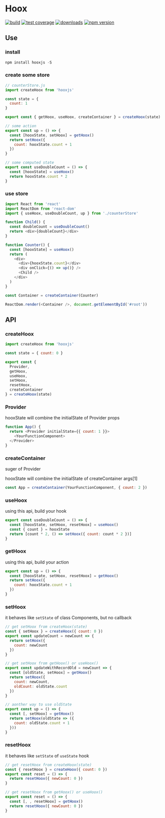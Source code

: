 # Hoox

[![build](https://travis-ci.org/wuomzfx/hoox.svg)](https://travis-ci.org/wuomzfx/hoox)
[![test coverage](https://img.shields.io/codecov/c/github/wuomzfx/hoox.svg)](https://codecov.io/gh/wuomzfx/hoox)
[![downloads](https://img.shields.io/npm/dt/hooxjs.svg)](https://www.npmjs.com/package/hooxjs)
[![npm version](https://img.shields.io/npm/v/hooxjs.svg)](https://www.npmjs.com/package/hooxjs)

## Use

### install

```javascript
npm install hooxjs -S
```

### create some store

```javascript
// counterStore.js
import createHoox from 'hooxjs'

const state = {
  count: 1
}

export const { getHoox, useHoox, createContainer } = createHoox(state)

// some action
export const up = () => {
  const [hooxState, setHoox] = getHoox()
  return setHoox({
    count: hooxState.count + 1
  })
}

// some computed state
export const useDoubleCount = () => {
  const [hooxState] = useHoox()
  return hooxState.count * 2
}
```

### use store

```javascript
import React from 'react'
import ReactDom from 'react-dom'
import { useHoox, useDoubleCount, up } from './counterStore'

function Child() {
  const doubleCount = useDoubleCount()
  return <div>{doubleCount}</div>
}

function Counter() {
  const [hooxState] = useHoox()
  return (
    <div>
      <div>{hooxState.count}</div>
      <div onClick={() => up()} />
      <Child />
    </div>
  )
}

const Container = createContainer(Counter)

ReactDom.render(<Container />, document.getElementById('#root'))
```

## API

### createHoox

```javascript
import createHoox from 'hooxjs'

const state = { count: 0 }

export const {
  Provider,
  getHoox,
  useHoox,
  setHoox,
  resetHoox,
  createContainer
} = createHoox(state)
```

### Provider

hooxState will combine the initialState of Provider props

```javascript
function App() {
  return <Provider initialState={{ count: 1 }}>
    <YourFunctionComponent>
  </Provider>
}
```

### createContainer

suger of Provider

hooxState will combine the initialState of createContainer args[1]

```javascript
const App = createContainer(YourFunctionComponent, { count: 2 })
```

### useHoox

using this api, build your hook

```javascript
export const useDoubleCount = () => {
  const [hooxState, setHoox, resetHoox] = useHoox()
  const { count } = hooxState
  return [count * 2, () => setHoox({ count: count * 2 })]
}
```

### getHoox

using this api, build your action

```javascript
export const up = () => {
  const [hooxState, setHoox, resetHoox] = getHoox()
  return setHoox({
    count: hooxState.count + 1
  })
}
```

### setHoox

it behaves like `setState` of class Components, but no callback

```javascript
// get setHoox from createHoox(state)
const { setHoox } = createHoox({ count: 0 })
export const updateCount = newCount => {
  return setHoox({
    count: newCount
  })
}
```

```javascript
// get setHoox from getHoox() or useHoox()
export const updateWithRecordOld = newCount => {
  const [oldState, setHoox] = getHoox()
  return setHoox({
    count: newCount,
    oldCount: oldState.count
  })
}
```

```javascript
// aonther way to use oldState
export const up = () => {
  const [, setHoox] = getHoox()
  return setHoox(oldState => ({
    count: oldState.count + 1
  }))
}
```

### resetHoox

it behaves like `setState` of `useState` hook

```javascript
// get resetHoox from createHoox(state)
const { resetHoox } = createHoox({ count: 0 })
export const reset = () => {
  return resetHoox({ newCount: 0 })
}
```

```javascript
// get resetHoox from getHoox() or useHoox()
export const reset = () => {
  const [, , resetHoox] = getHoox()
  return resetHoox({ newCount: 0 })
}
```
